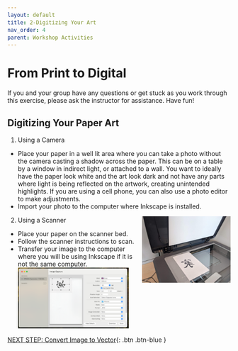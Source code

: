 ```yaml
---
layout: default
title: 2-Digitizing Your Art
nav_order: 4
parent: Workshop Activities
---
```

# From Print to Digital

If you and your group have any questions or get stuck as you work through this exercise, please ask the instructor for assistance.  Have fun!

## Digitizing Your Paper Art

1. Using a Camera
- Place your paper in a well lit area where you can take a photo without the camera casting a shadow across the paper. This can be on a table by a window in indirect light, or attached to a wall. You want to ideally have the paper look white and the art look dark and not have any parts where light is being reflected on the artwork, creating unintended highlights. If you are using a cell phone, you can also use a photo editor to make adjustments.
- Import your photo to the computer where Inkscape is installed.
  
2. Using a Scanner <img src="images/11.scanner.jpg" style="width:200px;float:right;" alt="">
- Place your paper on the scanner bed.
- Follow the scanner instructions to scan. 
- Transfer your image to the computer where you will be using Inkscape if it is not the same computer. <img src="images/12.scanning_zone.png" style="width:250px;float;" alt="">                                              


[NEXT STEP: Convert Image to Vector](edit-art.html){: .btn .btn-blue }
